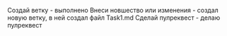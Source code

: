 Создай ветку  - выполнено
Внеси новшество или изменения - создал новую ветку, в ней создал файл Task1.md
Сделай пулреквест - делаю пулреквест
